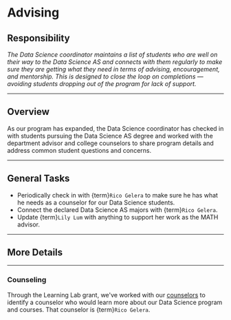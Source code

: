 # Advising

## Responsibility
_The Data Science coordinator maintains a list of students who are well on their way to the Data Science AS and connects with them regularly to make sure they are getting what they need in terms of advising, encouragement, and mentorship. This is designed to close the loop on completions &mdash; avoiding students dropping out of the program for lack of support._

---

## Overview
As our program has expanded, the Data Science coordinator has checked in with students pursuing the Data Science AS degree and worked with the department advisor and college counselors to share program details and address common student questions and concerns.

---

## General Tasks
- Periodically check in with {term}`Rico Gelera` to make sure he has what he needs as a counselor for our Data Science students.
- Connect the declared Data Science AS majors with {term}`Rico Gelera`.
- Update {term}`Lily Lum` with anything to support her work as the MATH advisor.

---

## More Details

---

### Counseling
Through the Learning Lab grant, we've worked with our [counselors](https://www.ccsf.edu/student-services/counseling) to identify a counselor who would learn more about our Data Science program and courses. That counselor is {term}`Rico Gelera`.